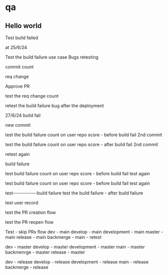 # qa

Hello world
-----------

Test build failed

at 25/6/24

Test the build failure use case
Bugs retesting

commit count

req change

Approve PR

test the req change count

retest the build failure bug after the deployment

27/6/24
build fail

new commit

test the build failure count on user repo score - before build fail
2nd commit

test the build failure count on user repo score - after build fail
2nd commit

retest again

build failure

test build failure count on user repo score - before build fail 
test again

test build failure count on user repo score - before build fail 
test again

test------------build failure
test the build failure - after build failure

test user record

test the PR creation flow

test the PR reopen flow

Test - skip PRs flow
dev - main
develop - main
development -  main
master - main
release - main
backmerge - main - retest

dev - master
develop - master
development - master
main - master
backmenrge - master
release -  master

dev - release
develop - release
development - release
main - release
backmerge - release